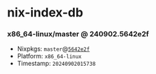 # nix-index-db
### x86_64-linux/master @ 240902.5642e2f
- Nixpkgs: `master`@[`5642e2f`](https://github.com/NixOS/nixpkgs/commit/5642e2fe9c351ebdca4e07bb562b08ad4c210551)
- Platform: `x86_64-linux`
- Timestamp: `20240902015738`
